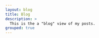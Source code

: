 ```yaml
---
layout: blog
title: Blog
description: >
  This is the a "blog" view of my posts.
grouped: true
---
```

